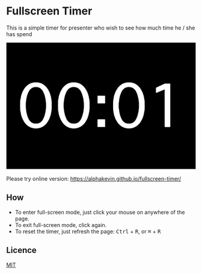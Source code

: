 # Fullscreen Timer

This is a simple timer for presenter who wish to see how much time he / she has spend

![animation](docs/animate.gif)

Please try online version: https://alphakevin.github.io/fullscreen-timer/

## How

* To enter full-screen mode, just click your mouse on anywhere of the page.
* To exit full-screen mode, click again.
* To reset the timer, just refresh the page: <kbd>Ctrl</kbd> + <kbd>R</kbd>, or <kbd>⌘</kbd> + <kbd>R</kbd>

## Licence

[MIT](./LICENSE)
